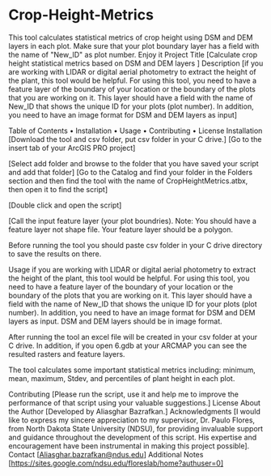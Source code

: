 # Crop-Height-Metrics
This tool calculates statistical metrics of crop height using DSM and DEM layers in each plot. Make sure that your plot boundary layer has a field with the name of "New_ID" as plot number. Enjoy it
Project Title
[Calculate crop height statistical metrics based on DSM and DEM layers ]
Description
[if you are working with LIDAR or digital aerial photometry to extract the height of the plant, this tool would be helpful. For using this tool, you need to have a feature layer of the boundary of your location or the boundary of the plots that you are working on it. This layer should have a field with the name of New_ID that shows the unique ID for your plots (plot number). In addition, you need to have an image format for DSM and DEM layers as input]
 
Table of Contents
•	Installation
•	Usage
•	Contributing
•	License
Installation
[Download the tool and csv folder, put csv folder in your C drive.]
[Go to the insert tab of your ArcGIS PRO project]
 
[Select add folder and browse to the folder that you have saved your script and add that folder]
[Go to the Catalog and find your folder in the Folders section and then find the tool with the name of CropHeightMetrics.atbx, then open it to find the script]
  

 
[Double click and open the script]
 
[Call the input feature layer (your plot boundries). Note: You should have a feature layer not shape file. Your feature layer should be a polygon.

 
Before running the tool you should paste csv folder in your C drive directory to save the results on there. 
 
Usage
if you are working with LIDAR or digital aerial photometry to extract the height of the plant, this tool would be helpful. For using this tool, you need to have a feature layer of the boundary of your location or the boundary of the plots that you are working on it. This layer should have a field with the name of New_ID that shows the unique ID for your plots (plot number). In addition, you need to have an image format for DSM and DEM layers as input. DSM and DEM layers should be in image format.
 
After running the tool an excel file will be created in your csv folder at your C drive. In addition, if you open 6.gdb at your ARCMAP you can see the resulted rasters and feature layers.
 
The tool calculates some important statistical metrics including: minimum, mean, maximum, Stdev, and percentiles of plant height in each plot.
 

 
Contributing
[Please run the script, use it and help me to improve the performance of that script using your valuable suggestions.]
License
About the Author
[Developed by Aliasghar Bazrafkan.]
Acknowledgments
[I would like to express my sincere appreciation to my supervisor, Dr. Paulo Flores, from North Dakota State University (NDSU), for providing invaluable support and guidance throughout the development of this script. His expertise and encouragement have been instrumental in making this project possible].
Contact
[Aliasghar.bazrafkan@ndus.edu]
Additional Notes
[https://sites.google.com/ndsu.edu/floreslab/home?authuser=0]
